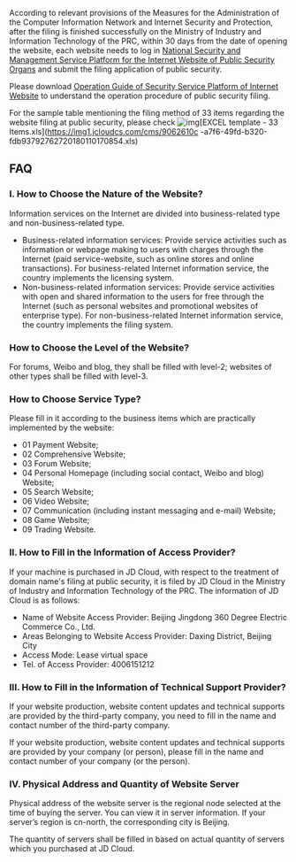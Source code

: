 According to relevant provisions of the Measures for the Administration of the Computer Information Network and Internet Security and Protection, after the filing is finished successfully on the Ministry of Industry and Information Technology of the PRC, within 30 days from the date of opening the website, each website needs to log in [National Security and Management Service Platform for the Internet Website of Public Security Organs](http://www.beian.gov.cn/) and submit the filing application of public security.

Please download [Operation Guide of Security Service Platform of Internet Website](http://www.beian.gov.cn/portal/downloadcenter?token=389a313f-53c9-4eb7-8a10-5eeae2f50a73) to understand the operation procedure of public security filing.

For the sample table mentioning the filing method of 33 items regarding the website filing at public security, please check ![img](http://cms.jcloud.com/ueditor/dialogs/attachment/fileTypeImages/icon_xls.gif)[EXCEL template - 33 Items.xls](https://img1.jcloudcs.com/cms/9062610c -a7f6-49fd-b320-fdb93792762720180110170854.xls)

## **FAQ**

### I. How to Choose the Nature of the Website?

Information services on the Internet are divided into business-related type and non-business-related type.

- Business-related information services: Provide service activities such as information or webpage making to users with charges through the Internet (paid service-website, such as online stores and online transactions). For business-related Internet information service, the country implements the licensing system.
- Non-business-related information services: Provide service activities with open and shared information to the users for free through the Internet (such as personal websites and promotional websites of enterprise type). For non-business-related Internet information service, the country implements the filing system.

### How to Choose the Level of the Website?

For forums, Weibo and blog, they shall be filled with level-2; websites of other types shall be filled with level-3.

### How to Choose Service Type?

Please fill in it according to the business items which are practically implemented by the website:

- 01 Payment Website;
- 02 Comprehensive Website;
- 03 Forum Website;
- 04 Personal Homepage (including social contact, Weibo and blog) Website;
- 05 Search Website;
- 06 Video Website;
- 07 Communication (including instant messaging and e-mail) Website;
- 08 Game Website;
- 09 Trading Website.

### II. How to Fill in the Information of Access Provider?

If your machine is purchased in JD Cloud, with respect to the treatment of domain name's filing at public security, it is filed by JD Cloud in the Ministry of Industry and Information Technology of the PRC. The information of JD Cloud is as follows:

- Name of Website Access Provider: Beijing Jingdong 360 Degree Electric Commerce Co., Ltd.
- Areas Belonging to Website Access Provider: Daxing District, Beijing City
- Access Mode: Lease virtual space
- Tel. of Access Provider: 4006151212

### III. How to Fill in the Information of Technical Support Provider?

If your website production, website content updates and technical supports are provided by the third-party company, you need to fill in the name and contact number of the third-party company.

If your website production, website content updates and technical supports are provided by your company (or person), please fill in the name and contact number of your company (or the person).

### IV. Physical Address and Quantity of Website Server

Physical address of the website server is the regional node selected at the time of buying the server. You can view it in server information. If your server’s region is cn-north, the corresponding city is Beijing.

The quantity of servers shall be filled in based on actual quantity of servers which you purchased at JD Cloud.